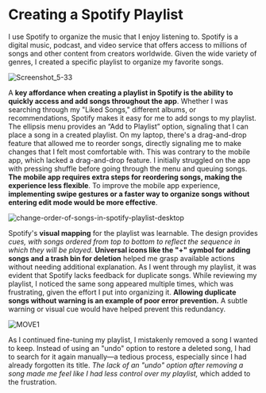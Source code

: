 # Creating a Spotify Playlist
I use Spotify to organize the music that I enjoy listening to. Spotify is a digital music, podcast, and video service that offers access to millions of songs and other content from creators worldwide. Given the wide variety of genres, I created a specific playlist to organize my favorite songs.

![Screenshot_5-33](https://github.com/user-attachments/assets/d6128388-edb5-4376-9339-ea3cb5ae7db2)


A **key affordance when creating a playlist in Spotify is the ability to quickly access and add songs throughout the app**. Whether I was searching through my "Liked Songs," different albums, or recommendations, Spotify makes it easy for me to add songs to my playlist. The ellipsis menu provides an “Add to Playlist” option, signaling that I can place a song in a created playlist. On my laptop, there's a drag-and-drop feature that allowed me to reorder songs, directly signaling me to make changes that I felt most comfortable with. This was contrary to the mobile app, which lacked a drag-and-drop feature. I initially struggled on the app with pressing shuffle before going through the menu and queuing songs. **The mobile app requires extra steps for reordering songs, making the experience less flexible**. To improve the mobile app experience, **implementing swipe gestures or a faster way to organize songs without entering edit mode would be more effective**. 


![change-order-of-songs-in-spotify-playlist-desktop](https://github.com/user-attachments/assets/a57a0acd-0314-4deb-839c-846ff17935b4)


Spotify's **visual mapping** for the playlist was learnable. The design provides _cues, with songs ordered from top to bottom to reflect the sequence in which they will be played_. **Universal icons like the "+" symbol for adding songs and a trash bin for deletion** helped me grasp available actions without needing additional explanation. As I went through my playlist, it was evident that Spotify lacks feedback for duplicate songs. While reviewing my playlist, I noticed the same song appeared multiple times, which was frustrating, given the effort I put into organizing it. **Allowing duplicate songs without warning is an example of poor error prevention.** A subtle warning or visual cue would have helped prevent this redundancy.


 ![MOVE1](https://github.com/user-attachments/assets/b47e6378-0acc-49fd-86ef-4fc5d49fa54a)






As I continued fine-tuning my playlist, I mistakenly removed a song I wanted to keep. Instead of using an "undo" option to restore a deleted song, I had to search for it again manually—a tedious process, especially since I had already forgotten its title. _The lack of an "undo" option after removing a song made me feel like I had less control over my playlist,_ which added to the frustration.
 





